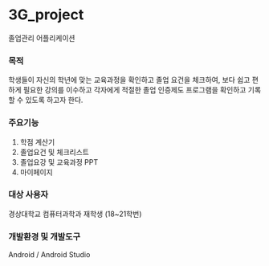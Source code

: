 # 3G_project
졸업관리 어플리케이션

### 목적
학생들이 자신의 학년에 맞는 교육과정을 확인하고 졸업 요건을 체크하여, 보다 쉽고 편하게 필요한 강의를 이수하고 각자에게 적절한 졸업 인증제도 프로그램을 확인하고 기록할 수 있도록 하고자 한다.

### 주요기능
1. 학점 계산기
2. 졸업요건 및 체크리스트
3. 졸업요강 및 교육과정 PPT
4. 마이페이지

### 대상 사용자
경상대학교 컴퓨터과학과 재학생 (18~21학번)

### 개발환경 및 개발도구
Android / Android Studio
